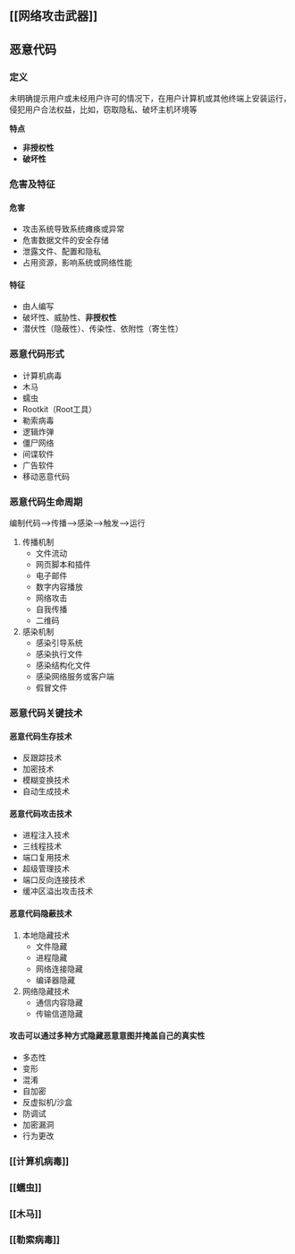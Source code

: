 ## [[网络攻击武器]]

## 恶意代码

### 定义

未明确提示用户或未经用户许可的情况下，在用户计算机或其他终端上安装运行，侵犯用户合法权益，比如，窃取隐私、破坏主机环境等

**特点**
- **非授权性**
- **破坏性**

### 危害及特征

#### 危害

- 攻击系统导致系统瘫痪或异常
- 危害数据文件的安全存储
- 泄露文件、配置和隐私
- 占用资源，影响系统或网络性能

#### 特征

- 由人编写
- 破坏性、威胁性、**非授权性**
- 潜伏性（隐蔽性）、传染性、依附性（寄生性）

### 恶意代码形式

- 计算机病毒
- 木马
- 蠕虫
- Rootkit（Root工具）
- 勒索病毒
- 逻辑炸弹
- 僵尸网络
- 间谍软件
- 广告软件
- 移动恶意代码

### 恶意代码生命周期

编制代码-->传播-->感染-->触发-->运行

1. 传播机制
   - 文件流动
   - 网页脚本和插件
   - 电子邮件
   - 数字内容播放
   - 网络攻击
   - 自我传播
   - 二维码
2. 感染机制
   - 感染引导系统
   - 感染执行文件
   - 感染结构化文件
   - 感染网络服务或客户端
   - 假冒文件

### 恶意代码关键技术

#### 恶意代码生存技术

- 反跟踪技术
- 加密技术
- 模糊变换技术
- 自动生成技术

#### 恶意代码攻击技术

- 进程注入技术
- 三线程技术
- 端口复用技术
- 超级管理技术
- 端口反向连接技术
- 缓冲区溢出攻击技术

#### 恶意代码隐蔽技术

1. 本地隐藏技术
   - 文件隐藏
   - 进程隐藏
   - 网络连接隐藏
   - 编译器隐藏
2. 网络隐藏技术
   - 通信内容隐藏
   - 传输信道隐藏

#### 攻击可以通过多种方式隐藏恶意意图并掩盖自己的真实性

- 多态性
- 变形
- 混淆
- 自加密
- 反虚拟机/沙盒
- 防调试
- 加密漏洞
- 行为更改

### [[计算机病毒]]

### [[蠕虫]]

### [[木马]]

### [[勒索病毒]]